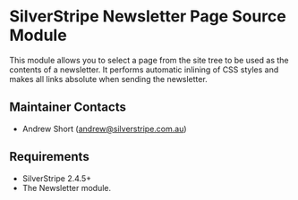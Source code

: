 # SilverStripe Newsletter Page Source Module

This module allows you to select a page from the site tree to be used as the
contents of a newsletter. It performs automatic inlining of CSS styles and makes
all links absolute when sending the newsletter.

## Maintainer Contacts
* Andrew Short (<andrew@silverstripe.com.au>)

## Requirements
* SilverStripe 2.4.5+
* The Newsletter module.
